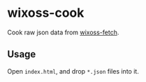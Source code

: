 # wixoss-cook

Cook raw json data from [wixoss-fetch](https://github.com/webxoss/wixoss-fetch).

## Usage

Open `index.html`, and drop `*.json` files into it.
